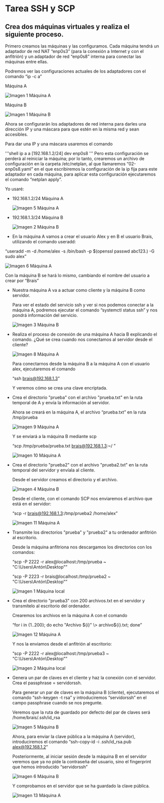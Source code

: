 # Tarea SSH y SCP

## Crea dos máquinas virtuales y realiza el siguiente proceso.

Primero creamos las máquinas y las configuramos. Cada máquina tendrá un adaptador de red NAT “enp0s3” (para la conexión a Internet y con el anfitrión) y un adaptador de red “enp0s8” interna para conectar las máquinas entre ellas.

Podremos ver las configuraciones actuales de los adaptadores con el comando “ip \-c a”

Máquina A

![Imagen 1 Máquina A](imagenes/A1.png)

Máquina B

![Imagen 1 Máquina B](imagenes/B1.png)

Ahora se configurarán los adaptadores de red interna para darles una dirección IP y una máscara para que estén en la misma red y sean accesibles.

Para dar una IP y una máscara usaremos el comando

'''shell
  ip a a \[192.168.1.2/24\] dev enp0s8
'''
Pero esta configuración se perderá al reiniciar la máquina; por lo tanto, crearemos un archivo de configuración en la carpeta /etc/netplan, al que llamaremos “02-enp0s8.yaml” en el que escribiremos la configuración de la ip fija para este adaptador en cada máquina, para aplicar esta configuración ejecutaremos el comando “netplan apply”.

Yo usaré: 

- 192.168.1.2/24 Máquina A

  ![Imagen 5 Máquina A](imagenes/A5.png)

- 192.168.1.3/24 Máquina B

  ![Imagen 2 Máquina B](imagenes/B2.png)

* En la máquina A vamos a crear el usuario Alex y en B el usuario Brais, utilizando el comando useradd:

“useradd \-m \-d /home/alex \-s /bin/bash \-p $(openssl passwd abc123.) \-G sudo alex”

![Imagen 6 Máquina A](imagenes/A6.png)

Con la máquina B se hará lo mismo, cambiando el nombre del usuario a crear por “Brais”

* Nuestra máquina A va a actuar como cliente y la máquina B como servidor.

  Para ver el estado del servicio ssh y ver si nos podemos conectar a la máquina A, podremos ejecutar el comando “systemctl status ssh” y nos pondrá información del servicio.

  ![Imagen 3 Máquina B](imagenes/B3.png)

* Realiza el proceso de conexión de una máquina A hacia B explicando el comando. ¿Qué se crea cuando nos conectamos al servidor desde el cliente?

  ![Imagen 8 Máquina A](imagenes/A8.png)

  Para conectarnos desde la máquina B a la máquina A con el usuario alex, ejecutaremos el comando

  “ssh brais@192.168.1.3”

  Y veremos cómo se crea una clave encriptada.

* Crea el directorio "prueba" con el archivo "prueba.txt" en la ruta temporal de A y envía la información al servidor.

  Ahora se creará en la máquina A, el archivo “prueba.txt” en la ruta /tmp/prueba

  ![Imagen 9 Máquina A](imagenes/A9.png)

  Y se enviará a la máquina B mediante scp

  “scp /tmp/prueba/prueba.txt brais@192.168.1.3:\~/ ” 

  ![Imagen 10 Máquina A](imagenes/A10.png)

* Crea el directorio "prueba2" con el archivo "prueba2.txt" en la ruta temporal del servidor y envíala al cliente.

  Desde el servidor creamos el directorio y el archivo. 

  ![Imagen 4 Máquina B](imagenes/B4.png)

  Desde el cliente, con el comando SCP nos enviaremos el archivo que está en el servidor:

  “scp \-r brais@192.168.1.3:/tmp/prueba2 /home/alex”

  ![Imagen 11 Máquina A](imagenes/A11.png)

* Transmite los directorios "prueba" y "prueba2" a tu ordenador anfitrión al escritorio.

  Desde la máquina anfitriona nos descargamos los directorios con los comandos:

  “scp \-P 2222 \-r alex@localhost:/tmp/prueba \~ "C:\\Users\\Antón\\Desktop"”

  “scp \-P 2223 \-r brais@localhost:/tmp/prueba2 \~ "C:\\Users\\Antón\\Desktop"”

  ![Imagen 1 Máquina local](imagenes/Local.png)

* Crea el directorio "prueba3" con 200 archivos.txt en el servidor y transmítelo al escritorio del ordenador.

  Crearemos los archivos en la máquina A con el comando

  “for i in {1..200}; do echo "Archivo ${i}" \> archivo${i}.txt; done”

  ![Imagen 12 Máquina A](imagenes/A12.png)

  Y nos la enviamos desde el anfitrión al escritorio:

  “scp \-P 2222 \-r alex@localhost:/tmp/prueba3 \~ "C:\\Users\\Antón\\Desktop"”

  ![Imagen 2 Máquina local](imagenes/Local2.png)

* Genera un par de claves en el cliente y haz la conexión con el servidor. Crea el passphrase \= servidorssh.

  Para generar un par de claves en la máquina B (cliente), ejecutaremos el comando  “ssh-keygen \-t rsa” y introduciremos “servidorssh” en el campo passphrase cuando se nos pregunte.

  Veremos que la ruta de guardado por defecto del par de claves será /home/brais/.ssh/id\_rsa

  ![Imagen 5 Máquina B](imagenes/B5.png)

  Ahora, para enviar la clave pública a la máquina A (servidor), introduciremos el comando “ssh-copy-id \-i .ssh/id\_rsa.pub alex@192.168.1.2”

  Posteriormente, al iniciar sesión desde la máquina B en el servidor veremos que ya no pide la contraseña del usuario, sino el fingerprint que hemos introducido “servidorssh”

  ![Imagen 6 Máquina B](imagenes/B6.png)

  Y comprobamos en el servidor que se ha guardado la clave pública.

  ![Imagen 13 Máquina A](imagenes/A13.png)
